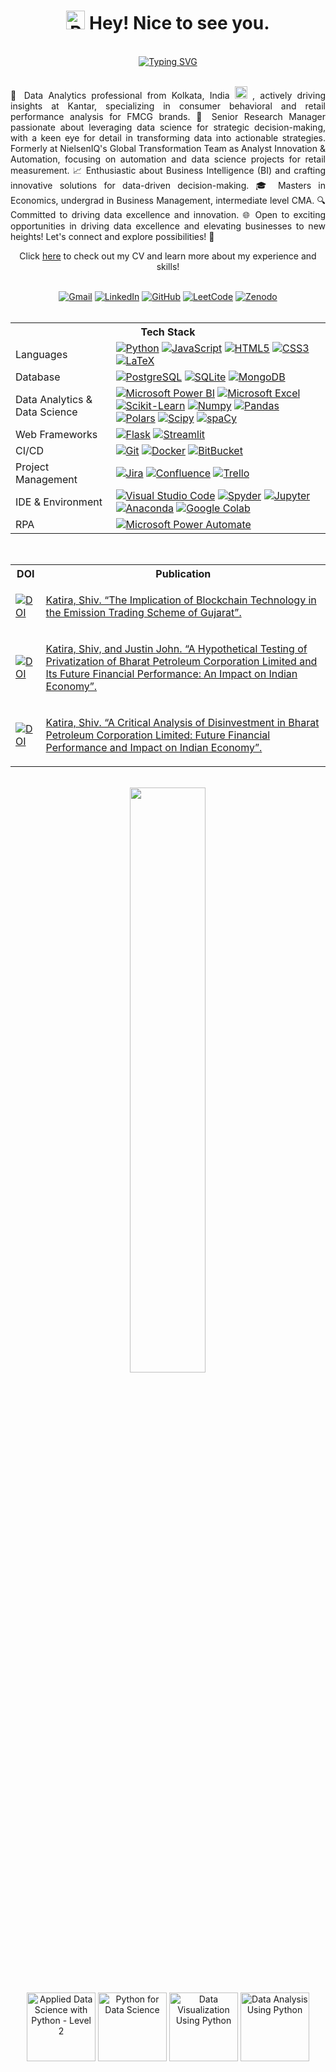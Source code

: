 <html lang="en-US">
   <head>
      <meta charset="utf-8" />
      <meta name="author" content="Shiv Katira" />
      <meta
         name="description"
         content="This is my personal GitHub repository." />
      <meta
         property="og:description"
         content="This is my personal GitHub repository." />
      <meta property="og:title" content="Shiv Katira" />
   </head>
   <body>
      <h1 align="center"> <img src="https://media.tenor.com/eT_e-q0D5xoAAAAi/long-livethe-blob-sunglasses.gif" alt="Party Parrot India" width=30 height=30/> Hey! Nice to see you. </h1>
      </br>
      <div align="center">
         <a href="mailto:shivkatira@gmail.com"><img src="https://readme-typing-svg.demolab.com?font=Fira+Code&pause=1000&vCenter=true&random=true&width=435&lines=%3Cp%3E+Hey+there%2C+I'm+Shiv+Katira.+%3C%2Fp%3E" alt="Typing SVG" /></a>
      </div>
      </br>
      <p align="justify">
         🚀 Data Analytics professional from Kolkata, India <img src="https://cultofthepartyparrot.com/flags/hd/indiaparrot.gif" width="20" height="20"/> , actively driving insights at Kantar, specializing in consumer behavioral and retail performance analysis for FMCG brands. 💼 Senior Research Manager passionate about leveraging data science for strategic decision-making, with a keen eye for detail in transforming data into actionable strategies. Formerly at NielsenIQ's Global Transformation Team as Analyst Innovation & Automation, focusing on automation and data science projects for retail measurement. 📈 Enthusiastic about Business Intelligence (BI) and crafting innovative solutions for data-driven decision-making. 🎓 Masters in Economics, undergrad in Business Management, intermediate level CMA. 🔍 Committed to driving data excellence and innovation. 🌐 Open to exciting opportunities in driving data excellence and elevating businesses to new heights! Let's connect and explore possibilities! 👋
      </p>
      <p align="center">
         Click <a href="https://drive.google.com/file/d/1bHpZVU8pEenWmHFGY9olNKFQ6bLjezVS/view?usp=sharing">here</a> to check out my CV and learn more about my experience and skills!
      </p>
      </br>
      <div align="center">
         <a href="mailto:shivkatira@gmail.com"><img src="https://img.shields.io/badge/shivkatira%40gmail.com-Gmail?style=social&logo=gmail&link=mailto%3Ashivkatira%40gmail.com" alt="Gmail"></a>
         <a href="https://www.linkedin.com/in/smkatira/"><img src="https://img.shields.io/badge/Shiv Katira-LinkedIn?style=social&logo=linkedin&link=https%3A%2F%2Fwww.linkedin.com%2Fin%2Fsmkatira%2F" alt="LinkedIn"></a>
         <a href="https://github.com/shivkatira"><img src="https://img.shields.io/badge/Shiv Katira-Github?style=social&logo=github&link=https%3A%2F%2Fgithub.com%2Fshivkatira%2F" alt="GitHub"></a>
         <a href="https://leetcode.com/shivkatira/"><img src="https://img.shields.io/badge/Shiv Katira-LeetCode?style=social&logo=leetcode&link=https%3A%2F%2Fleetcode.com%2Fshivkatira%2F" alt="LeetCode"></a>
         <a href="https://zenodo.org/search?q=metadata.creators.person_or_org.name%3A%22Katira%2C%20Shiv%22"><img src="https://img.shields.io/badge/Katira%2C%20Shiv-Zenodo?style=social&logo=zenodo&link=https%3A%2F%2Fzenodo.org%2Fsearch%3Fq%3Dmetadata.creators.person_or_org.name%253A%2522Katira%252C%2520Shiv%2522" alt="Zenodo"></a>
      </div>
      </br>
      <table align="center">
         <tr>
            <th colspan=2> Tech Stack </th>
         </tr>
         <tr>
            <td>Languages</td>
            <td>
               <a href="https://www.python.org/"><img src="https://img.shields.io/badge/Python--Python?style=social&logo=python&link=https%3A%2F%2Fwww.python.org%2F" alt="Python"></a>
               <a href="https://developer.mozilla.org/en-US/docs/Web/JavaScript"><img src="https://img.shields.io/badge/JavaScript--JavaScript?style=social&logo=javascript&link=https%3A%2F%2Fdeveloper.mozilla.org%2Fen-US%2Fdocs%2FWeb%2FJavaScript" alt="JavaScript"></a>
               <a href="https://dev.w3.org/html5/spec-LC/"><img src="https://img.shields.io/badge/HTML5--HTML5?style=social&logo=html5&link=https%3A%2F%2Fwww.w3.org%2Fhtml%2F" alt="HTML5"></a>
               <a href="https://developer.mozilla.org/en-US/docs/Web/CSS/"><img src="https://img.shields.io/badge/CSS3--CSS3?style=social&logo=css3&link=https%3A%2F%2Fdeveloper.mozilla.org%2Fen-US%2Fdocs%2FWeb%2FCSS" alt="CSS3"></a>
               <a href="https://www.latex-project.org/"><img src="https://img.shields.io/badge/LaTeX--LaTeX?style=social&logo=latex&link=https%3A%2F%2Fwww.latex-project.org%2F" alt="LaTeX"></a>
            </td>
         </tr>
         <tr>
            <td>
               Database
            </td>
            <td>
               <a href="https://www.postgresql.org/"><img src="https://img.shields.io/badge/PostgreSQL--PostgreSQL?style=social&logo=postgresql&link=https%3A%2F%2Fwww.postgresql.org%2F" alt="PostgreSQL"></a>
               <a href="https://www.sqlite.org/"><img src="https://img.shields.io/badge/SQLite--SQLite?style=social&logo=sqlite&link=https%3A%2F%2Fwww.sqlite.org%2F" alt="SQLite"></a>
               <a href="https://www.mongodb.com/"><img src="https://img.shields.io/badge/MongoDB--MongoDB?style=social&logo=mongodb&link=https%3A%2F%2Fwww.mongodb.com%2F" alt="MongoDB"></a>
            </td>
         </tr>
         <tr>
            <td>
               Data Analytics & Data Science
            </td>
            <td>
               <a href="https://www.microsoft.com/en-in/power-platform/products/power-bi/"><img src="https://img.shields.io/badge/Microsoft%20Power%20BI--%20Microsoft%20Power%20BI?style=social&logo=powerbi&link=https%3A%2F%2Fwww.microsoft.com%2Fen-in%2Fpower-platform%2Fproducts%2Fpower-bi%2F" alt="Microsoft Power BI"></a>
               <a href="https://www.microsoft.com/en-in/microsoft-365/excel"><img src="https://img.shields.io/badge/Microsoft%20Excel--%20Microsoft%20Excel?style=social&logo=microsoftexcel&link=https%3A%2F%2Fwww.microsoft.com%2Fen-in%2Fmicrosoft-365%2Fexcel" alt="Microsoft Excel"></a>
               <a href="https://scikit-learn.org/"><img src="https://img.shields.io/badge/Scikit%20Learn--Scikit%20Learn?style=social&logo=scikitlearn&link=https%3A%2F%2Fscikit-learn.org%2F" alt="Scikit-Learn"></a>
               <a href="https://numpy.org/"><img src="https://img.shields.io/badge/Numpy--Numpy?style=social&logo=numpy&link=https%3A%2F%2Fnumpy.org%2F" alt="Numpy"></a>
               <a href="https://pandas.pydata.org/"><img src="https://img.shields.io/badge/Pandas--Pandas?style=social&logo=pandas&link=https%3A%2F%2Fpandas.pydata.org%2F" alt="Pandas"></a>
               <a href="https://pola.rs/"><img src="https://img.shields.io/badge/Polars--Polars?style=social&logo=polars&link=https%3A%2F%2Fpola.rs%2F" alt="Polars"></a>
               <a href="https://scipy.org/"><img src="https://img.shields.io/badge/Scipy--Scipy?style=social&logo=scipy&link=https%3A%2F%2Fscipy.org%2F" alt="Scipy"></a>
               <a href="https://spacy.io/"><img src="https://img.shields.io/badge/spaCy--spaCy?style=social&logo=spacy&link=https%3A%2F%2Fspacy.io%2F" alt="spaCy"></a>
            </td>
         </tr>
         <tr>
            <td>
               Web Frameworks
            </td>
            <td>
               <a href="https://flask.palletsprojects.com/"><img src="https://img.shields.io/badge/Flask--Flask?style=social&logo=flask&link=https%3A%2F%2Fflask.palletsprojects.com%2F" alt="Flask"></a>
               <a href="https://streamlit.io/"><img src="https://img.shields.io/badge/Streamlit--Streamlit?style=social&logo=streamlit&link=https%3A%2F%2Fstreamlit.io%2F" alt="Streamlit"></a>
            </td>
         </tr>
         <tr>
            <td>
               CI/CD
            </td>
            <td>
               <a href="https://git-scm.com/"><img src="https://img.shields.io/badge/Git--Git?style=social&logo=git&link=https%3A%2F%2Fgit-scm.com%2F" alt="Git"></a>
               <a href="https://www.docker.com/"><img src="https://img.shields.io/badge/Docker--Docker?style=social&logo=docker&link=https%3A%2F%2Fwww.docker.com%2F" alt="Docker"></a>
               <a href="https://www.atlassian.com/software/bitbucket"><img src="https://img.shields.io/badge/BitBucket--BitBucket?style=social&logo=bitbucket&link=https%3A%2F%2Fwww.atlassian.com%2Fsoftware%2Fbitbucket" alt="BitBucket"></a>
            </td>
         </tr>
         <tr>
            <td>
               Project Management
            </td>
            <td>
               <a href="https://www.atlassian.com/software/jira"><img src="https://img.shields.io/badge/Jira--Jira?style=social&logo=jirasoftware&link=https%3A%2F%2Fwww.atlassian.com%2Fsoftware%2Fjira" alt="Jira"></a>
               <a href="https://www.atlassian.com/software/confluence"><img src="https://img.shields.io/badge/Confluence--Confluence?style=social&logo=confluence&link=https%3A%2F%2Fwww.atlassian.com%2Fsoftware%2Fconfluence" alt="Confluence"></a>
               <a href="https://trello.com/home"><img src="https://img.shields.io/badge/Trello--Trello?style=social&logo=trello&link=https%3A%2F%2Ftrello.com%2Fhome" alt="Trello"></a>
            </td>
         </tr>
         <tr>
            <td>
               IDE & Environment
            </td>
            <td>
               <a href="https://code.visualstudio.com/"><img src="https://img.shields.io/badge/Visual%20Studio%20Code-Visual%20Studio%20Code?style=social&logo=visualstudiocode&link=https%3A%2F%2Fcode.visualstudio.com%2F" alt="Visual Studio Code"></a>
               <a href="https://www.spyder-ide.org/"><img src="https://img.shields.io/badge/Spyder-Spyder?style=social&logo=spyderide&link=https%3A%2F%2Fwww.spyder-ide.org%2F" alt="Spyder"></a>
               <a href="https://jupyter.org/"><img src="https://img.shields.io/badge/Jupyter-Jupyter?style=social&logo=jupyter&link=https%3A%2F%2Fjupyter.org%2F" alt="Jupyter"></a>
               <a href="https://www.anaconda.com/"><img src="https://img.shields.io/badge/Anaconda-Anaconda?style=social&logo=anaconda&link=https%3A%2F%2Fwww.anaconda.com%2F" alt="Anaconda"></a>
               <a href="https://colab.research.google.com/"><img src="https://img.shields.io/badge/Google%20Colab-Google%20Colab?style=social&logo=googlecolab&link=https%3A%2F%2Fcolab.research.google.com%2F" alt="Google Colab"></a>
            </td>
         </tr>
         <tr>
            <td>
               RPA
            </td>
            <td>
               <a href="https://www.microsoft.com/en-us/power-platform/products/power-automate"><img src="https://img.shields.io/badge/Microsoft%20Power%20Automate--Microsoft%20Power%20Automate?style=social&logo=powerautomate&link=https%3A%2F%2Fwww.microsoft.com%2Fen-us%2Fpower-platform%2Fproducts%2Fpower-automate" alt="Microsoft Power Automate"></a>
            </td>
         </tr>
      </table>
      </br>
      <table align="center">
         <tr>
            <th>
               DOI
            </th>
            <th>
               Publication
            </th>
         </tr>
         <tr>
            <td>
               <a href="https://doi.org/10.5281/zenodo.8248331"><img src="https://zenodo.org/badge/DOI/10.5281/zenodo.8248331.svg" alt="DOI"></a>
            </td>
            <td>
               <a href="https://doi.org/10.5281/zenodo.8248331">
                  <p>
                     Katira, Shiv. “The Implication of Blockchain Technology in the Emission Trading Scheme of Gujarat”.
                  </p>
               </a>
            </td>
         </tr>
         <tr>
            <td>
               <a href="https://doi.org/10.5281/zenodo.5784870"><img src="https://zenodo.org/badge/DOI/10.5281/zenodo.5784870.svg" alt="DOI"></a>
            </td>
            <td>
               <a href="https://doi.org/10.5281/zenodo.5784870">
                  <p>Katira, Shiv, and Justin John. “A Hypothetical Testing of Privatization of Bharat Petroleum Corporation Limited and Its Future Financial Performance: An Impact on Indian Economy”.
                  </p>
               </a>
            </td>
         </tr>
         <tr>
            <td>
               <a href="https://doi.org/10.5281/zenodo.5594778"><img src="https://zenodo.org/badge/DOI/10.5281/zenodo.5594778.svg" alt="DOI"></a>
            </td>
            <td>
               <a href="https://doi.org/10.5281/zenodo.5594778">
                  <p>
                     Katira, Shiv. “A Critical Analysis of Disinvestment in Bharat Petroleum Corporation Limited: Future Financial Performance and Impact on Indian Economy”.
                  </p>
               </a>
            </td>
         </tr>
      </table>
      </br>
      <div align="center">
         <a href="https://github.com/shivkatira/8-week-sql-challenge">
         <img width='49%' align="center"src="https://github-readme-stats.vercel.app/api/pin/?username=shivkatira&repo=8-week-sql-challenge&show_owner=true&theme=transparent" />
         </a>
      </div>
      </br>
      <div align="center">
         <a href="https://www.credly.com/badges/07c06013-95cc-460f-92aa-55a7bc26e886/public_url"><img src="https://images.credly.com/size/220x220/images/73ac7b07-679c-4c0e-94d9-8b9dc11efe59/Applied_Data_Science_with_Python.png" alt="Applied Data Science with Python - Level 2" width="110" height="110"></a>
         <a href="https://www.credly.com/badges/c11679d6-72b8-4757-937c-d83c7fc779d3/public_url"><img src="https://images.credly.com/size/220x220/images/84ac9eff-b8a2-4683-846b-f59887a73801/Python_101_Data_Science.png" alt="Python for Data Science" width="110" height="110"></a>
         <a href="https://www.credly.com/badges/0bed4fdc-0d63-42e5-b724-fbc4b46b7f61/public_url"><img src="https://images.credly.com/size/220x220/images/087eaefb-61a2-426b-ae74-74efca195667/Data_Visualization_Using_Python.png" alt="Data Visualization Using Python" width="110" height="110"></a>
         <a href="https://www.credly.com/badges/d512873a-3e1a-46ac-9e1b-3a78dce78b6f/public_url"><img src="https://images.credly.com/size/220x220/images/ba34cb1c-4344-43f5-9685-55e2e901c0f0/Data_Analysis_using_Python.png" alt="Data Analysis Using Python" width="110" height="110"></a>
      </div>
   </body>
</html>
